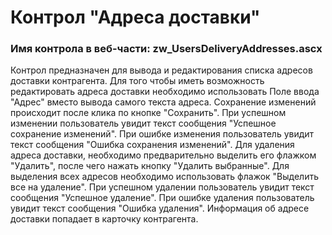 ﻿---
description: 2.5.0.0
---
# Контрол "Адреса доставки"
### Имя контрола в веб-части: zw_UsersDeliveryAddresses.ascx
Контрол предназначен для вывода и редактирования списка адресов доставки контрагента.
Для того чтобы иметь возможность редактировать адреса доставки необходимо использовать Поле ввода "Адрес" вместо вывода самого текста адреса. 
Сохранение изменений происходит после клика по кнопке "Сохранить".
При успешном изменении пользователь увидит текст сообщения "Успешное сохранение изменений".
При ошибке изменения пользователь увидит текст сообщения "Ошибка сохранения изменений".
Для удаления адреса доставки, необходимо предварительно выделить его флажком "Удалить", после чего нажать кнопку "Удалить выбранные". 
Для выделения всех адресов необходимо использовать флажок "Выделить все на удаление".
При успешном удалении пользователь увидит текст сообщения "Успешное удаление".
При ошибке удаления пользователь увидит текст сообщения "Ошибка удаления".
Информация об адресе доставки попадает в карточку контрагента.
